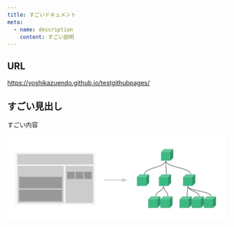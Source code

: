 ```yaml
---
title: すごいドキュメント
meta:
  - name: description
    content: すごい説明
---
```


## URL
https://yoshikazuendo.github.io/testgithubpages/

## すごい見出し

すごい内容

![test](./images/image2.jpg)
